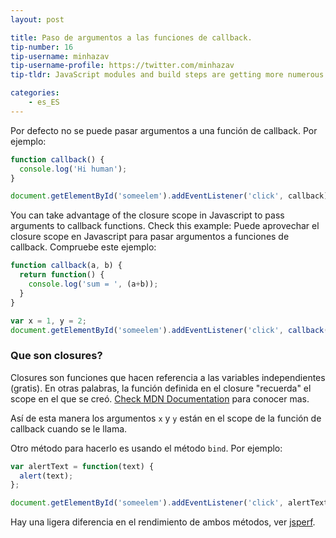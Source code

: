 ```yaml
---
layout: post

title: Paso de argumentos a las funciones de callback.
tip-number: 16
tip-username: minhazav
tip-username-profile: https://twitter.com/minhazav
tip-tldr: JavaScript modules and build steps are getting more numerous and complicated, but what about boilerplate in new frameworks? Modulos JavaScript y construir pasos son cada vez más numerosos y complicados, pero ¿qué pasa en nuevos frameworks?

categories:
    - es_ES
---
```


Por defecto no se puede pasar argumentos a una función de callback. Por ejemplo:

```js
function callback() {
  console.log('Hi human');
}

document.getElementById('someelem').addEventListener('click', callback);

```

You can take advantage of the closure scope in Javascript to pass arguments to callback functions. Check this example:
Puede aprovechar el closure scope en Javascript para pasar argumentos a funciones de callback. Compruebe este ejemplo:

```js
function callback(a, b) {
  return function() {
    console.log('sum = ', (a+b));
  }
}

var x = 1, y = 2;
document.getElementById('someelem').addEventListener('click', callback(x, y));

```

### Que son closures?

Closures son funciones que hacen referencia a las variables independientes (gratis). En otras palabras, la función definida en el closure "recuerda" el scope en el que se creó. [Check MDN Documentation](https://developer.mozilla.org/en-US/docs/Web/JavaScript/Closures) para conocer mas.


Así de esta manera los argumentos `x` y `y` están en el scope de la función de callback cuando se le llama.

Otro método para hacerlo es usando el método `bind`. Por ejemplo:

```js
var alertText = function(text) {
  alert(text);
};

document.getElementById('someelem').addEventListener('click', alertText.bind(this, 'hello'));
```
Hay una ligera diferencia en el rendimiento de ambos métodos, ver [jsperf](http://jsperf.com/bind-vs-closure-23).

